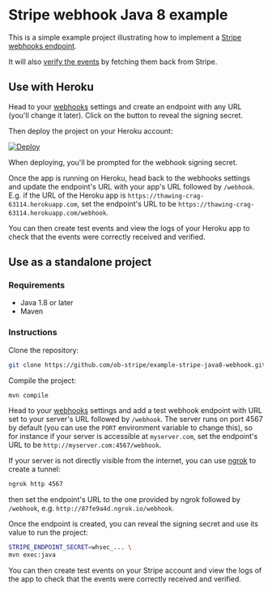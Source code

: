 # Stripe webhook Java 8 example

This is a simple example project illustrating how to implement a [Stripe webhooks endpoint](https://stripe.com/docs/webhooks).

It will also [verify the events](https://stripe.com/docs/webhooks#verifying-events) by fetching them back from Stripe.

## Use with Heroku

Head to your [webhooks](https://dashboard.stripe.com/account/webhooks) settings and create an endpoint with any URL (you'll change it later). Click on the button to reveal the signing secret.

Then deploy the project on your Heroku account:

[![Deploy](https://www.herokucdn.com/deploy/button.png)](https://heroku.com/deploy)

When deploying, you'll be prompted for the webhook signing secret.

Once the app is running on Heroku, head back to the webhooks settings and update the endpoint's URL with your app's URL followed by `/webhook`. E.g. if the URL of the Heroku app is `https://thawing-crag-63114.herokuapp.com`, set the endpoint's URL to be `https://thawing-crag-63114.herokuapp.com/webhook`.

You can then create test events and view the logs of your Heroku app to check that the events were correctly received and verified.

## Use as a standalone project

### Requirements

- Java 1.8 or later
- Maven

### Instructions

Clone the repository:

```bash
git clone https://github.com/ob-stripe/example-stripe-java8-webhook.git
```

Compile the project:

```bash
mvn compile
```

Head to your [webhooks](https://dashboard.stripe.com/account/webhooks) settings and add a test webhook endpoint with URL set to your server's URL followed by `/webhook`. The server runs on port 4567 by default (you can use the `PORT` environment variable to change this), so for instance if your server is accessible at `myserver.com`, set the endpoint's URL to be `http://myserver.com:4567/webhook`.

If your server is not directly visible from the internet, you can use [ngrok](https://ngrok.com/) to create a tunnel:

```bash
ngrok http 4567
```

then set the endpoint's URL to the one provided by ngrok followed by `/webhook`, e.g. `http://87fe9a4d.ngrok.io/webhook`.

Once the endpoint is created, you can reveal the signing secret and use its value to run the project:

```bash
STRIPE_ENDPOINT_SECRET=whsec_... \
mvn exec:java
```

You can then create test events on your Stripe account and view the logs of the app to check that the events were correctly received and verified.
